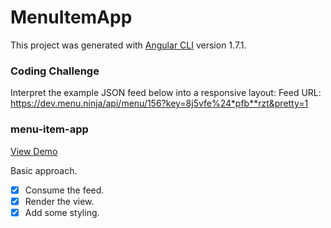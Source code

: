 # MenuItemApp

This project was generated with [Angular CLI](https://github.com/angular/angular-cli) version 1.7.1.


### Coding Challenge
Interpret the example JSON feed below into a responsive layout: Feed URL: https://dev.menu.ninja/api/menu/156?key=8j5vfe%24*pfb**rzt&pretty=1


### menu-item-app
[View Demo](https://menu-item-app.herokuapp.com)

Basic approach. 
- [x] Consume the feed.
- [x] Render the view.
- [x] Add some styling.
